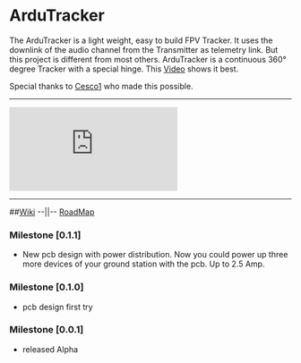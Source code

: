 # ArduTracker

The ArduTracker is a light weight, easy to build FPV Tracker. It uses the downlink of the audio channel from the Transmitter as telemetry link. But this project is different from most others. ArduTracker is a continuous 360° degree Tracker with a special hinge. This [Video](https://vimeo.com/3991479) shows it best.

Special thanks to [Cesco1](https://github.com/Cesco1) who made this possible. 
***
![alt tag](http://fpv-community.de/attachment.php?attachmentid=131949&d=1437577948)



***
##[Wiki](https://github.com/QuadMax/ArduTracker/wiki) --||-- [RoadMap](https://github.com/QuadMax/ArduTracker/wiki/RoadMap)


### Milestone [0.1.1]
* New pcb design with power distribution. 
  Now you could power up three more devices of your ground station with the pcb. Up to 2.5 Amp.


### Milestone [0.1.0]
* pcb design first try

### Milestone [0.0.1]
* released Alpha
